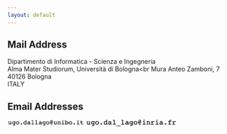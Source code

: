 ```yaml
---
layout: default
---
```


## Mail Address

Dipartimento di Informatica - Scienza e Ingegneria<br>
Alma Mater Studiorum, Università di Bologna<br
Mura Anteo Zamboni, 7<br>
40126 Bologna<br>
ITALY

## Email Addresses

<img src="/assets/img/UNIBO_email.png" height=15pt/>
<img src="/assets/img/INRIA_email.png" height=15pt/>